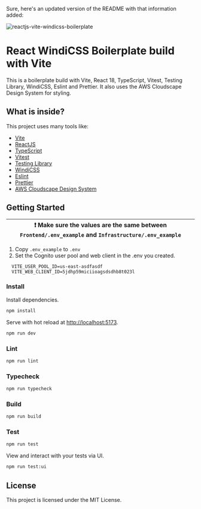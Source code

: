 Sure, here's an updated version of the README with that information added:

![reactjs-vite-windicss-boilerplate](https://user-images.githubusercontent.com/16243531/217138979-b854309c-4742-4275-a705-f9fec5158217.jpg)

# React WindiCSS Boilerplate build with Vite

This is a boilerplate build with Vite, React 18, TypeScript, Vitest, Testing Library, WindiCSS, Eslint and Prettier. It also uses the AWS Cloudscape Design System for styling.

## What is inside?

This project uses many tools like:

- [Vite](https://vitejs.dev)
- [ReactJS](https://reactjs.org)
- [TypeScript](https://www.typescriptlang.org)
- [Vitest](https://vitest.dev)
- [Testing Library](https://testing-library.com)
- [WindiCSS](TODO)
- [Eslint](https://eslint.org)
- [Prettier](https://prettier.io)
- [AWS Cloudscape Design System](https://aws.github.io/cloudscape/)

## Getting Started

| :exclamation: Make sure the values are the same between `Frontend/.env_example` and `Infrastructure/.env_example` |
| ----------------------------------------------------------------------------------------------------------------- |

1. Copy `.env_example` to `.env`
2. Set the Cognito user pool and web client in the .env you created.

```
  VITE_USER_POOL_ID=us-east-asdfasdf
  VITE_WEB_CLIENT_ID=5jdhp59miciioagsdsdhb8t023l
```

### Install

Install dependencies.

```bash
npm install
```

Serve with hot reload at <http://localhost:5173>.

```bash
npm run dev
```

### Lint

```bash
npm run lint
```

### Typecheck

```bash
npm run typecheck
```

### Build

```bash
npm run build
```

### Test

```bash
npm run test
```

View and interact with your tests via UI.

```bash
npm run test:ui
```

## License

This project is licensed under the MIT License.
